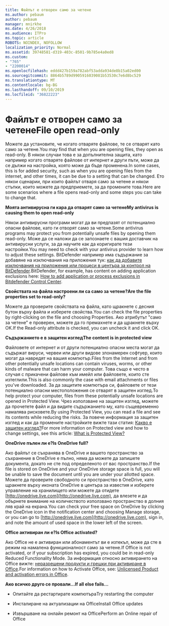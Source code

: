 ```yaml
---
title: Файлът е отворен само за четене
ms.author: pebaum
author: pebaum
manager: mnirkhe
ms.date: 4/26/2018
ms.audience: ITPro
ms.topic: article
ROBOTS: NOINDEX, NOFOLLOW
localization_priority: Normal
ms.assetid: 39748581-d319-403c-8501-9b785e4a0ed8
ms.custom:
- "765"
- "2200014"
ms.openlocfilehash: eddd427b159a782abf53adda934de8b15a02ed00
ms.sourcegitcommit: 8864b5789d9905916039081b53530c7e6d8bc529
ms.translationtype: MT
ms.contentlocale: bg-BG
ms.lasthandoff: 09/10/2019
ms.locfileid: "36822223"
---
```

# <a name="file-open-read-only"></a><span data-ttu-id="7fb09-102">Файлът е отворен само за четене</span><span class="sxs-lookup"><span data-stu-id="7fb09-102">File open read-only</span></span>

<span data-ttu-id="7fb09-103">Можете да установите, че когато отваряте файлове, те се отварят като само за четене.</span><span class="sxs-lookup"><span data-stu-id="7fb09-103">You may find that when you are opening files, they open as read-only.</span></span> <span data-ttu-id="7fb09-104">В някои случаи това е за допълнителна защита, като например когато отваряте файлове от интернет и други пъти, може да се дължи на настройка, която може да бъде променена.</span><span class="sxs-lookup"><span data-stu-id="7fb09-104">In some cases, this is for added security, such as when you are opening files from the internet, and other times, it can be due to a setting that can be changed.</span></span> <span data-ttu-id="7fb09-105">Ето някои сценарии, при които файлът отваря само за четене и някои стъпки, които можете да предприемете, за да промените това.</span><span class="sxs-lookup"><span data-stu-id="7fb09-105">Here are some scenarios where a file opens read-only and some steps you can take to change that.</span></span>
  
 <span data-ttu-id="7fb09-106">**Моята антивирусна ги кара да отварят само за четене**</span><span class="sxs-lookup"><span data-stu-id="7fb09-106">**My antivirus is causing them to open read-only**</span></span>
  
<span data-ttu-id="7fb09-107">Някои антивирусни програми могат да ви предпазят от потенциално опасни файлове, като ги отворят само за четене.</span><span class="sxs-lookup"><span data-stu-id="7fb09-107">Some antivirus programs may protect you from potentially unsafe files by opening them read-only.</span></span> <span data-ttu-id="7fb09-108">Може да се наложи да се запознаете с вашия доставчик на антивирусни услуги, за да научите как да коригирате тези настройки.</span><span class="sxs-lookup"><span data-stu-id="7fb09-108">You may need to check with your antivirus provider to learn how to adjust these settings.</span></span> <span data-ttu-id="7fb09-109">BitDefender например има съдържание за добавяне на изключвания на приложения тук: [как да добавите изключвания на приложения или процеси в центъра за контрол на BitDefender](https://aka.ms/AA6098i).</span><span class="sxs-lookup"><span data-stu-id="7fb09-109">BitDefender, for example, has content on adding application exclusions here: [How to add application or process exclusions in Bitdefender Control Center](https://aka.ms/AA6098i).</span></span>
  
 <span data-ttu-id="7fb09-110">**Свойствата на файла настроени ли са само за четене?**</span><span class="sxs-lookup"><span data-stu-id="7fb09-110">**Are the file properties set to read-only?**</span></span>
  
<span data-ttu-id="7fb09-111">Можете да проверите свойствата на файла, като щракнете с десния бутон върху файла и изберете свойства.</span><span class="sxs-lookup"><span data-stu-id="7fb09-111">You can check the file properties by right-clicking on the file and choosing Properties.</span></span> <span data-ttu-id="7fb09-112">Ако атрибутът "само за четене" е проверен, можете да го премахнете и да щракнете върху OK.</span><span class="sxs-lookup"><span data-stu-id="7fb09-112">If the Read-only attribute is checked, you can uncheck it and click OK.</span></span>
  
 <span data-ttu-id="7fb09-113">**Съдържанието е в защитен изглед**</span><span class="sxs-lookup"><span data-stu-id="7fb09-113">**The content is in protected view**</span></span>
  
<span data-ttu-id="7fb09-114">Файловете от интернет и от други потенциално опасни места могат да съдържат вируси, червеи или други видове злонамерен софтуер, които могат да навредят на вашия компютър.</span><span class="sxs-lookup"><span data-stu-id="7fb09-114">Files from the Internet and from other potentially unsafe locations can contain viruses, worms, or other kinds of malware that can harm your computer.</span></span> <span data-ttu-id="7fb09-115">Това също е често в случая с прикачени файлове към имейл или файловете, които сте изтеглили.</span><span class="sxs-lookup"><span data-stu-id="7fb09-115">This is also commonly the case with email attachments or files you've downloaded.</span></span> <span data-ttu-id="7fb09-116">За да защитите компютъра си, файловете от тези потенциално опасни местоположения се отварят в защитен изглед.</span><span class="sxs-lookup"><span data-stu-id="7fb09-116">To help protect your computer, files from these potentially unsafe locations are opened in Protected View.</span></span> <span data-ttu-id="7fb09-117">Чрез използване на защитен изглед, можете да прочетете файл и да видите съдържанието му, като същевременно намалява рисковете.</span><span class="sxs-lookup"><span data-stu-id="7fb09-117">By using Protected View, you can read a file and see its contents while reducing the risks.</span></span> <span data-ttu-id="7fb09-118">За повече информация за защитен изглед и как да промените настройките вижте тази статия: [Какво е защитен изглед?](https://support.office.com/article/d6f09ac7-e6b9-4495-8e43-2bbcdbcb6653)</span><span class="sxs-lookup"><span data-stu-id="7fb09-118">For more information on Protected view and how to change settings, see this article: [What is Protected View?](https://support.office.com/article/d6f09ac7-e6b9-4495-8e43-2bbcdbcb6653)</span></span>
  
 <span data-ttu-id="7fb09-119">**OneDrive пълен ли е?**</span><span class="sxs-lookup"><span data-stu-id="7fb09-119">**Is OneDrive full?**</span></span>
  
<span data-ttu-id="7fb09-120">Ако файлът се съхранява в OneDrive и вашето пространство за съхранение в OneDrive е пълно, няма да можете да запишете документа, докато не сте под определеното от вас пространство.</span><span class="sxs-lookup"><span data-stu-id="7fb09-120">If the file is stored on OneDrive and your OneDrive storage space is full, you will be unable to save the document until you are under your allotted space.</span></span> <span data-ttu-id="7fb09-121">Можете да проверите свободното си пространство в OneDrive, като щракнете върху иконата OneDrive в центъра за известия и изберете управление на хранилището или можете да отидете [http://onedrive.live.com](http://onedrive.live.com), да влезете и да обърнете внимание на количеството използвано пространство в долния ляв край на екрана.</span><span class="sxs-lookup"><span data-stu-id="7fb09-121">You can check your free space on OneDrive by clicking the OneDrive icon in the notification center and choosing Manage storage, or you can go to [http://onedrive.live.com](http://onedrive.live.com), sign in, and note the amount of used space in the lower left of the screen.</span></span>
  
 <span data-ttu-id="7fb09-122">**Office активиран ли е?**</span><span class="sxs-lookup"><span data-stu-id="7fb09-122">**Is Office activated?**</span></span>
  
<span data-ttu-id="7fb09-123">Ако Office не е активиран или абонаментът ви е изтекъл, може да сте в режим на намалена функционалност само за четене.</span><span class="sxs-lookup"><span data-stu-id="7fb09-123">If Office is not activated, or if your subscription has expired, you could be in read-only Reduced Functionality Mode.</span></span> <span data-ttu-id="7fb09-124">За информация относно активирането на Office вижте: [неразрешени продукти и грешки при активиране в Office](https://support.office.com/article/0d23d3c0-c19c-4b2f-9845-5344fedc4380).</span><span class="sxs-lookup"><span data-stu-id="7fb09-124">For information on how to Activate Office, see: [Unlicensed Product and activation errors in Office](https://support.office.com/article/0d23d3c0-c19c-4b2f-9845-5344fedc4380).</span></span>
  
 <span data-ttu-id="7fb09-125">**Ако всичко друго се провали...**</span><span class="sxs-lookup"><span data-stu-id="7fb09-125">**If all else fails...**</span></span>
  
- <span data-ttu-id="7fb09-126">Опитайте да рестартирате компютъра</span><span class="sxs-lookup"><span data-stu-id="7fb09-126">Try restarting the computer</span></span>
    
- <span data-ttu-id="7fb09-127">Инсталиране на актуализации на Office</span><span class="sxs-lookup"><span data-stu-id="7fb09-127">Install Office updates</span></span>
    
- <span data-ttu-id="7fb09-128">Извършване на онлайн ремонт на Office</span><span class="sxs-lookup"><span data-stu-id="7fb09-128">Perform an Online repair of Office</span></span>
    

